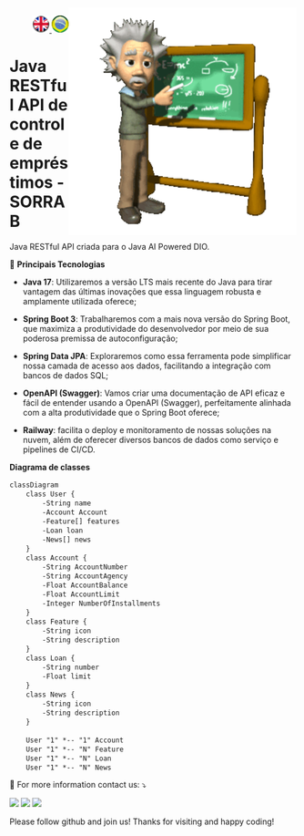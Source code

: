 <img src="./imgs/gif v1.gif" min-width="400px" max-width="400px" width="400px" align="right" alt="Computador iuriCode">
<p>
  <div align="right"> 
<a href="./README.md"> <img src="./imgs/LogoUK.png" alt="Logo UK" width="30"/></a><a href="./leiame.md"> <img src="./imgs/logoBrazil.png" alt="Logo Brasil" width="30"/> </a>
</div>
  <H1><b>Java RESTful API de controle de empréstimos - SORRAB </b> </H1>


<p align="left">  
Java RESTful API criada para o Java AI Powered DIO.
<br>
</p>

<p>
  🦄 <b>Principais Tecnologias</b><br>
</p>

<ul>
<li>

**Java 17**: Utilizaremos a versão LTS mais recente do Java para tirar vantagem das últimas inovações que essa linguagem robusta e amplamente utilizada oferece;
</li>
<li>

**Spring Boot 3**: Trabalharemos com a mais nova versão do Spring Boot, que maximiza a produtividade do desenvolvedor por meio de sua poderosa premissa de autoconfiguração;
</li>
<li>

**Spring Data JPA**: Exploraremos como essa ferramenta pode simplificar nossa camada de acesso aos dados, facilitando a integração com bancos de dados SQL;
</li>
<li>

**OpenAPI (Swagger)**: Vamos criar uma documentação de API eficaz e fácil de entender usando a OpenAPI (Swagger), perfeitamente alinhada com a alta produtividade que o Spring Boot oferece;
</li>
<li>

**Railway**: facilita o deploy e monitoramento de nossas soluções na nuvem, além de oferecer diversos bancos de dados como serviço e pipelines de CI/CD.
</li>
</ul>


<b>Diagrama de classes</b><br>
```mermaid
classDiagram
    class User {
        -String name
        -Account Account
        -Feature[] features
        -Loan loan
        -News[] news
    }
    class Account {
        -String AccountNumber
        -String AccountAgency
        -Float AccountBalance
        -Float AccountLimit
        -Integer NumberOfInstallments
    }
    class Feature {
        -String icon
        -String description
    }
    class Loan {
        -String number
        -Float limit
    }
    class News {
        -String icon
        -String description
    }

    User "1" *-- "1" Account
    User "1" *-- "N" Feature
    User "1" *-- "N" Loan
    User "1" *-- "N" News
```


<p align="left">
  💌 For more information contact us: ⤵️
</p>

<p align="left">
  <a href="mailto:vicssb@gmail.com" alt="Gmail" target = "_blank">
  <img src="https://img.shields.io/badge/-Gmail-FF0000?style=flat-square&labelColor=FF0000&logo=gmail&logoColor=white&link=mailto:vicssb@gmail.com" /></a>

  <a href="https://www.linkedin.com/in/victor-sergio-silva-barros/" alt="Linkedin" target = "_blank">
  <img src="https://img.shields.io/badge/-Linkedin-0e76a8?style=flat-square&logo=Linkedin&logoColor=white&link=https://www.linkedin.com/in/victor-sergio-silva-barros/" /></a>

  <a href="https://wa.me/+5512987085327" alt="WhatsApp" target = "_blank">
  <img src="https://img.shields.io/badge/-WhatsApp-25d366?style=flat-square&labelColor=25d366&logo=whatsapp&logoColor=white&link=https://wa.me/+5512987085327"/></a>

  </p>  

<p>Please follow github and join us!
Thanks for visiting and happy coding!</p>



